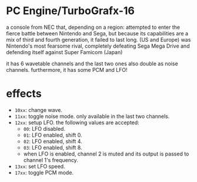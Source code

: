 # PC Engine/TurboGrafx-16

a console from NEC that, depending on a region:
 attempted to enter the fierce battle between Nintendo and Sega, but because its capabilities are a mix of third and fourth generation, it failed to last long. (US and Europe)
 was Nintendo's most fearsome rival, completely defeating Sega Mega Drive and defending itself against Super Famicom (Japan)

it has 6 wavetable channels and the last two ones also double as noise channels.
furthermore, it has some PCM and LFO!

# effects

- `10xx`: change wave.
- `11xx`: toggle noise mode. only available in the last two channels.
- `12xx`: setup LFO. the following values are accepted:
  - `00`: LFO disabled.
  - `01`: LFO enabled, shift 0.
  - `02`: LFO enabled, shift 4.
  - `03`: LFO enabled, shift 8.
  - when LFO is enabled, channel 2 is muted and its output is passed to channel 1's frequency.
- `13xx`: set LFO speed.
- `17xx`: toggle PCM mode.

